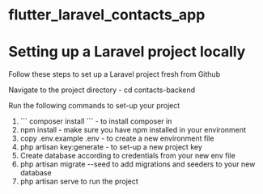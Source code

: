 # flutter_laravel_contacts_app

<h1>Setting up a Laravel project locally</h1>

<p>Follow these steps to set up a Laravel project fresh from Github</p>
<p>Navigate to the project directory - cd contacts-backend</p>
<p>Run the following commands to set-up your project</p>
<ol> 
  <li>
    ```
    composer install
    ```
    - to install composer in</li>
  <li>npm install - make sure you have npm installed in your environment</li>
  <li>copy .env.example .env - to create a new environment file</li>
  <li>php artisan key:generate - to set-up a new project key</li>
  <li>Create database according to credentials from your new env file</li>
  <li>php artisan migrate --seed to add migrations and seeders to your new database </li>
  <li>php artisan serve to run the project</li>
    
</ol>
